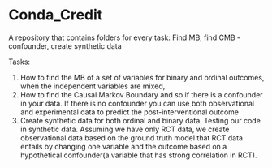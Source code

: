 # Conda_Credit
A repository that contains folders for every task: Find MB, find CMB - confounder, create synthetic data 

Tasks:
1. How to find the MB of a set of variables for binary and ordinal outcomes, when the independent variables are mixed,
2. How to find the Causal Markov Boundary and so if there is a confounder in your data. If there is no confounder you can use both observational and experimental data to predict the post-interventional outcome
3. Create synthetic data for both ordinal and binary data. Testing our code in synthetic data. Assuming we have only RCT data, we create observational data based on the ground truth model that RCT data entails by changing one variable and the outcome based on a hypothetical confounder(a variable that has strong correlation in RCT).
